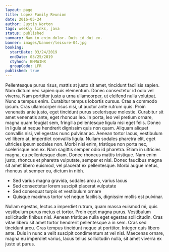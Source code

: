 ```yaml
---
layout: page
title: Lopez Family Reunion
date: 2016-05-24
author: Justin Norton
tags: weekly links, java
status: published
summary: Nam in enim dolor. Duis id dui ex.
banner: images/banner/leisure-04.jpg
booking:
  startDate: 03/24/2019
  endDate: 03/25/2019
  ctyhocn: BHMWIHX
  groupCode: LFR
published: true
---
```

Pellentesque purus risus, mattis at justo sit amet, tincidunt facilisis sapien. Nam dictum nec sapien quis elementum. Donec consectetur id odio vel viverra. Nam porttitor justo a urna ullamcorper, ut eleifend nulla volutpat. Nunc a tempus enim. Curabitur tempus lobortis cursus. Cras a commodo ipsum. Cras ullamcorper risus nisi, ut auctor ante rutrum quis. Proin venenatis ante justo, eget tincidunt purus scelerisque molestie. Curabitur sit amet venenatis ante, eget rhoncus leo. In porta, leo vel pretium ornare, magna quam feugiat sem, fringilla pellentesque ligula nisi eget felis. Donec in ligula at neque hendrerit dignissim quis non quam. Aliquam aliquet convallis nisi, vel egestas nunc pulvinar ac. Aenean tortor lacus, vestibulum vel libero at, imperdiet convallis ligula. Nullam sodales pharetra elit, eget ultricies ipsum sodales non.
Morbi nisi enim, tristique non porta nec, scelerisque non ex. Nam sagittis semper odio id pharetra. Etiam in ultricies magna, eu pellentesque diam. Donec rhoncus mattis tristique. Nam enim justo, rhoncus et pharetra vulputate, semper et nisl. Donec faucibus magna sit amet libero euismod, vel placerat ex pellentesque. Morbi augue metus, rhoncus ut semper eu, dictum in nibh.

* Sed varius magna gravida, sodales arcu a, varius lacus
* Sed consectetur lorem suscipit placerat vulputate
* Sed consequat turpis et vestibulum ornare
* Quisque maximus tortor vel neque facilisis, dignissim mollis est pulvinar.

Nullam egestas, lectus a imperdiet rutrum, quam massa euismod mi, quis vestibulum purus metus et tortor. Proin eget magna purus. Vestibulum sollicitudin finibus nisl. Aenean tristique nulla eget egestas sollicitudin. Cras vitae libero sit amet tortor hendrerit pellentesque a in sem. Cras sed tincidunt arcu. Cras tempus tincidunt neque ut porttitor. Integer quis libero ante. Duis in nunc a velit suscipit condimentum at vel nisl. Maecenas ornare, magna eu imperdiet varius, lacus tellus sollicitudin nulla, sit amet viverra ex justo ut purus.
